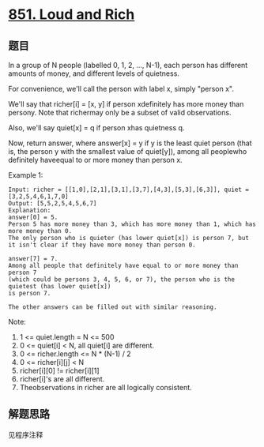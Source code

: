 # [851. Loud and Rich](https://leetcode.com/problems/loud-and-rich/)

## 题目

In a group of N people (labelled 0, 1, 2, ..., N-1), each person has different amounts of money, and different levels of quietness.

For convenience, we'll call the person with label x, simply "person x".

We'll say that richer[i] = [x, y] if person xdefinitely has more money than persony. Note that richermay only be a subset of valid observations.

Also, we'll say quiet[x] = q if person xhas quietness q.

Now, return answer, where answer[x] = y if y is the least quiet person (that is, the person y with the smallest value of quiet[y]), among all peoplewho definitely haveequal to or more money than person x.

Example 1:

```text
Input: richer = [[1,0],[2,1],[3,1],[3,7],[4,3],[5,3],[6,3]], quiet = [3,2,5,4,6,1,7,0]
Output: [5,5,2,5,4,5,6,7]
Explanation:
answer[0] = 5.
Person 5 has more money than 3, which has more money than 1, which has more money than 0.
The only person who is quieter (has lower quiet[x]) is person 7, but
it isn't clear if they have more money than person 0.

answer[7] = 7.
Among all people that definitely have equal to or more money than person 7
(which could be persons 3, 4, 5, 6, or 7), the person who is the quietest (has lower quiet[x])
is person 7.

The other answers can be filled out with similar reasoning.
```

Note:

1. 1 <= quiet.length = N <= 500
1. 0 <= quiet[i] < N, all quiet[i] are different.
1. 0 <= richer.length <= N * (N-1) / 2
1. 0 <= richer[i][j] < N
1. richer[i][0] != richer[i][1]
1. richer[i]'s are all different.
1. Theobservations in richer are all logically consistent.

## 解题思路

见程序注释
